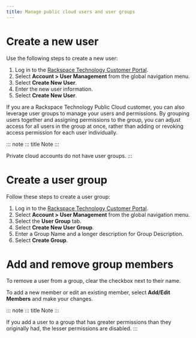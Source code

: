 ```yaml
---
title: Manage public cloud users and user groups
---
```


# Create a new user

Use the following steps to create a new user:

1.  Log in to the [Rackspace Technology Customer
    Portal](https://login.rackspace.com).
2.  Select **Account \> User Management** from the global navigation
    menu.
3.  Select **Create New User**.
4.  Enter the new user information.
5.  Select **Create New User**.

If you are a Rackspace Technology Public Cloud customer, you can also
leverage user groups to manage your users and permissions. By grouping
users together and assigning permissions to the group, you can adjust
access for all users in the group at once, rather than adding or
revoking access permission for each user individually.

::: note
::: title
Note
:::

Private cloud accounts do not have user groups.
:::

# Create a user group

Follow these steps to create a user group:

1.  Log in to the [Rackspace Technology Customer
    Portal](https://login.rackspace.com).
2.  Select **Account \> User Management** from the global navigation
    menu.
3.  Select the **User Group** tab.
4.  Select **Create New User Group**.
5.  Enter a Group Name and a longer description for Group Description.
6.  Select **Create Group**.

# Add and remove group members

To remove a user from a group, clear the checkbox next to their name.

To add a new member or edit an existing member, select **Add/Edit
Members** and make your changes.

::: note
::: title
Note
:::

If you add a user to a group that has greater permissions than they
originally had, the lesser permissions are disabled.
:::
